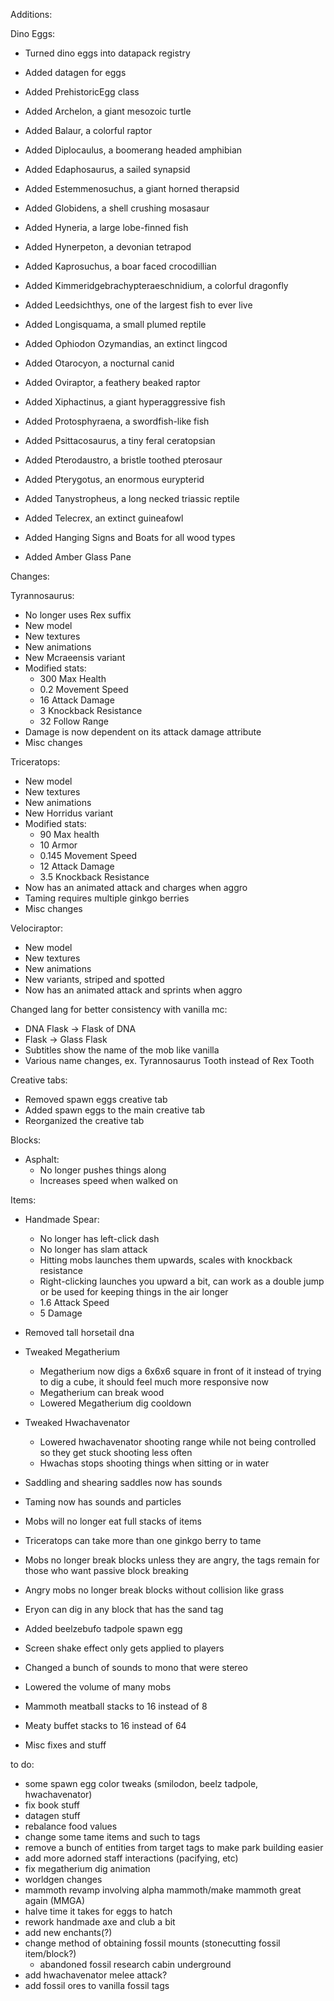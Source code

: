 Additions:

Dino Eggs:
 - Turned dino eggs into datapack registry
 - Added datagen for eggs
 - Added PrehistoricEgg class


- Added Archelon, a giant mesozoic turtle
- Added Balaur, a colorful raptor
- Added Diplocaulus, a boomerang headed amphibian 
- Added Edaphosaurus, a sailed synapsid
- Added Estemmenosuchus, a giant horned therapsid
- Added Globidens, a shell crushing mosasaur
- Added Hyneria, a large lobe-finned fish
- Added Hynerpeton, a devonian tetrapod
- Added Kaprosuchus, a boar faced crocodillian
- Added Kimmeridgebrachypteraeschnidium, a colorful dragonfly
- Added Leedsichthys, one of the largest fish to ever live
- Added Longisquama, a small plumed reptile
- Added Ophiodon Ozymandias, an extinct lingcod
- Added Otarocyon, a nocturnal canid
- Added Oviraptor, a feathery beaked raptor
- Added Xiphactinus, a giant hyperaggressive fish
- Added Protosphyraena, a swordfish-like fish
- Added Psittacosaurus, a tiny feral ceratopsian
- Added Pterodaustro, a bristle toothed pterosaur
- Added Pterygotus, an enormous eurypterid
- Added Tanystropheus, a long necked triassic reptile
- Added Telecrex, an extinct guineafowl

- Added Hanging Signs and Boats for all wood types
- Added Amber Glass Pane

Changes:

Tyrannosaurus:
- No longer uses Rex suffix
- New model
- New textures
- New animations
- New Mcraeensis variant
- Modified stats:
  - 300 Max Health
  - 0.2 Movement Speed
  - 16 Attack Damage
  - 3 Knockback Resistance
  - 32 Follow Range
- Damage is now dependent on its attack damage attribute
- Misc changes

Triceratops:
- New model
- New textures
- New animations
- New Horridus variant
- Modified stats:
  - 90 Max health
  - 10 Armor
  - 0.145 Movement Speed
  - 12 Attack Damage
  - 3.5 Knockback Resistance
- Now has an animated attack and charges when aggro
- Taming requires multiple ginkgo berries
- Misc changes

Velociraptor:
- New model
- New textures
- New animations
- New variants, striped and spotted
- Now has an animated attack and sprints when aggro
  
Changed lang for better consistency with vanilla mc:
- DNA Flask -> Flask of DNA
- Flask -> Glass Flask
- Subtitles show the name of the mob like vanilla
- Various name changes, ex. Tyrannosaurus Tooth instead of Rex Tooth

Creative tabs:
- Removed spawn eggs creative tab
- Added spawn eggs to the main creative tab
- Reorganized the creative tab

Blocks:
- Asphalt:
  - No longer pushes things along
  - Increases speed when walked on

Items:
- Handmade Spear:
  - No longer has left-click dash
  - No longer has slam attack
  - Hitting mobs launches them upwards, scales with knockback resistance
  - Right-clicking launches you upward a bit, can work as a double jump or be used for keeping things in the air longer
  - 1.6 Attack Speed
  - 5 Damage

- Removed tall horsetail dna
- Tweaked Megatherium
    - Megatherium now digs a 6x6x6 square in front of it instead of trying to dig a cube, it should feel much more responsive now
    - Megatherium can break wood
    - Lowered Megatherium dig cooldown
- Tweaked Hwachavenator
    - Lowered hwachavenator shooting range while not being controlled so they get stuck shooting less often
    - Hwachas stops shooting things when sitting or in water
- Saddling and shearing saddles now has sounds
- Taming now has sounds and particles
- Mobs will no longer eat full stacks of items
- Triceratops can take more than one ginkgo berry to tame
- Mobs no longer break blocks unless they are angry, the tags remain for those who want passive block breaking
- Angry mobs no longer break blocks without collision like grass
- Eryon can dig in any block that has the sand tag
- Added beelzebufo tadpole spawn egg
- Screen shake effect only gets applied to players
- Changed a bunch of sounds to mono that were stereo
- Lowered the volume of many mobs
- Mammoth meatball stacks to 16 instead of 8
- Meaty buffet stacks to 16 instead of 64


- Misc fixes and stuff

to do:
- some spawn egg color tweaks (smilodon, beelz tadpole, hwachavenator)
- fix book stuff
- datagen stuff
- rebalance food values
- change some tame items and such to tags
- remove a bunch of entities from target tags to make park building easier
- add more adorned staff interactions (pacifying, etc)
- fix megatherium dig animation
- worldgen changes
- mammoth revamp involving alpha mammoth/make mammoth great again (MMGA)
- halve time it takes for eggs to hatch
- rework handmade axe and club a bit
- add new enchants(?)
- change method of obtaining fossil mounts (stonecutting fossil item/block?)
    - abandoned fossil research cabin underground
- add hwachavenator melee attack?
- add fossil ores to vanilla fossil tags
